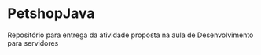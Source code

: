 # PetshopJava
Repositório para entrega da atividade proposta na aula de Desenvolvimento para servidores
